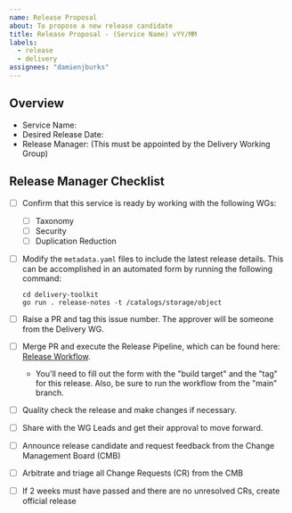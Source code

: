 ```yaml
---
name: Release Proposal
about: To propose a new release candidate
title: Release Proposal - (Service Name) vYY/MM
labels:
  - release
  - delivery
assignees: "damienjburks"
---
```


## Overview

- Service Name:
- Desired Release Date:
- Release Manager: (This must be appointed by the Delivery Working Group)

## Release Manager Checklist

- [ ] Confirm that this service is ready by working with the following WGs:
  - [ ] Taxonomy
  - [ ] Security
  - [ ] Duplication Reduction
- [ ] Modify the `metadata.yaml` files to include the latest release details. This can be accomplished in an automated form by running the following command:

  ```text
  cd delivery-toolkit
  go run . release-notes -t /catalogs/storage/object
  ```

- [ ] Raise a PR and tag this issue number. The approver will be someone from the Delivery WG.
- [ ] Merge PR and execute the Release Pipeline, which can be found here: [Release Workflow](https://github.com/finos/common-cloud-controls/actions/workflows/release.yml).
  - You'll need to fill out the form with the "build target" and the "tag" for this release. Also, be sure to run the workflow from the "main" branch.
- [ ] Quality check the release and make changes if necessary.
- [ ] Share with the WG Leads and get their approval to move forward.
- [ ] Announce release candidate and request feedback from the Change Management Board (CMB)
- [ ] Arbitrate and triage all Change Requests (CR) from the CMB
- [ ] If 2 weeks must have passed and there are no unresolved CRs, create official release
